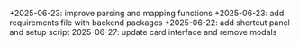 +2025-06-23: improve parsing and mapping functions
+2025-06-23: add requirements file with backend packages
+2025-06-22: add shortcut panel and setup script
2025-06-27: update card interface and remove modals
